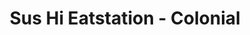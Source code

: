 ---
layout: place
title: "Sus Hi Eatstation - Colonial"
permalink: /florida/orlando/sus-hi-eatstation-colonial.html
stateAbbr: FL
stateName: Florida
cityName: Orlando
seo:
  name: "Sus Hi Eatstation - Colonial"
  type: Restaurant
  links: https://sushieatstation.com/
description: "Looking for sushi in Orlando, Florida? Check out Sus Hi Eatstation - Colonial for a delightful Japanese dining experience. Enjoy a variety of sushi and other..."
place_id: ChIJsU7ioAl754gR9jB0Zs2n9tg
photos:
  - name: >-
      places/ChIJsU7ioAl754gR9jB0Zs2n9tg/photos/AeeoHcK7MpyCv-JEvQB1jA1FGyqbdy3mUPMTxV-v8wABmSYe4S9dT29vI83W8f4O3V85q9lY5mxju-TDPfDuPrtqgEYmbXKMt8Nb7Ljq8Wu4_oEaibRoR1niN38CbWVycFd_-x-LeIl-Gob1OMjWFPN1RP-yZMjsI7SyeB5n_dz-c4B_RGyQSuTaD9Z1U3tALoU5LGxDnexFL0dUmF6xOpQ_lk6vZBB1BGdTl1fnBcxg18k1RjbJwzczvrvmfDOEosk-SEUm3QphO0oM8EM5TTAg93tm7M-aqOmGMtO6W8QITpqWxm4uFDo3wwTP7bljL3Q-UKRlFd8VSSiQPKmF_ajcHsfresEe1ePJARSdKNpstciw6MNogldxfxGQu_-swDMZu56omSl0ksmRHnb549ZRH9yGVCvaDKc1mg9uYVEbzW6LpQ
    widthPx: 4000
    heightPx: 3000
    authorAttributions:
      - displayName: Marvin Corea
        uri: https://maps.google.com/maps/contrib/101902602899121011126
        photoUri: >-
          https://lh3.googleusercontent.com/a-/ALV-UjV5kNSJOBAEKKrgicLnlHQywV4l1RtMZvudv9KOZRMZh7xKwjEh=s100-p-k-no-mo
    flagContentUri: >-
      https://www.google.com/local/imagery/report/?cb_client=maps_api_places.places_api&image_key=!1e10!2sCIHM0ogKEICAgIDassi1ew&hl=en-US
    googleMapsUri: >-
      https://www.google.com/maps/place//data=!3m4!1e2!3m2!1sCIHM0ogKEICAgIDassi1ew!2e10!4m2!3m1!1s0x88e77b09a0e24eb1:0xd8f6a7cd667430f6
  - name: >-
      places/ChIJsU7ioAl754gR9jB0Zs2n9tg/photos/AeeoHcJQCPH2Ijkqk_I132dmqQNo6rNe5fECjsV3ijJQTmfVAfPZxTchoFAgTvyUD1OWys85gF-GyrasUVbiQX_9lUs5KTbmMA1PlQFQ8Yn6UFqRCm0GqPnABvKiuJG0dTWXJYZejGRoqNCY_sJ7hfEFinKaBIfIYrdnFH6iVR_HwOrZLwFIvE9NMvcNtKONM5XJyCDJJ2-4puXlIrYojwX-VqQHTkNviR8Y_5S3XLhLKi8WL7jl0WyIEHNV55X-6S5Xa2wIh3lnQSVnjlM0mN3DTUqr_dbYB_JKbU196-sBTo-dWQ
    widthPx: 1500
    heightPx: 2000
    authorAttributions:
      - displayName: Sus Hi Eatstation - Colonial
        uri: https://maps.google.com/maps/contrib/110710895485828017876
        photoUri: >-
          https://lh3.googleusercontent.com/a-/ALV-UjX5yiSs4c31I4S13ebVpSsrvMy8RS4Wm3g6M_uvn5Yg7ME4yK4=s100-p-k-no-mo
    flagContentUri: >-
      https://www.google.com/local/imagery/report/?cb_client=maps_api_places.places_api&image_key=!1e10!2sAF1QipPI0LhlkmbWe1RqdvPFDdw8VD-b7K-x7RRdHaDF&hl=en-US
    googleMapsUri: >-
      https://www.google.com/maps/place//data=!3m4!1e2!3m2!1sAF1QipPI0LhlkmbWe1RqdvPFDdw8VD-b7K-x7RRdHaDF!2e10!4m2!3m1!1s0x88e77b09a0e24eb1:0xd8f6a7cd667430f6
  - name: >-
      places/ChIJsU7ioAl754gR9jB0Zs2n9tg/photos/AeeoHcJoox2sm70m3jusIZAp2_Edokn85F6H1-bNzTGtGXp1tfrcWDeqIDd36TKarYnIWp4ynDRGeejmudb1azUiMjbE7tmSUAGkRRwuYwcnsBSHzz6Arj2lfPnE1KM9NRrxeSa0kOhonfJoE69oFLyqbbgK1vJSRQ2cPI7wDlpw9vPk_8NistmPk9FLU48WBcNxHE2T_uqZzW-7vGjYGmiWucvl4J2oMjbnG75yT3gGiVVSXYD-um3Fl3JE-E1VSPvhfjhIkSRplCohiGqggWPUtKg3tKey0n9I87OZFEpNfOPIPQ
    widthPx: 4800
    heightPx: 3200
    authorAttributions:
      - displayName: Sus Hi Eatstation - Colonial
        uri: https://maps.google.com/maps/contrib/110710895485828017876
        photoUri: >-
          https://lh3.googleusercontent.com/a-/ALV-UjX5yiSs4c31I4S13ebVpSsrvMy8RS4Wm3g6M_uvn5Yg7ME4yK4=s100-p-k-no-mo
    flagContentUri: >-
      https://www.google.com/local/imagery/report/?cb_client=maps_api_places.places_api&image_key=!1e10!2sAF1QipNKy5h1gQvxEvmwwggv8195Zp1v3WP0g_LEHrzb&hl=en-US
    googleMapsUri: >-
      https://www.google.com/maps/place//data=!3m4!1e2!3m2!1sAF1QipNKy5h1gQvxEvmwwggv8195Zp1v3WP0g_LEHrzb!2e10!4m2!3m1!1s0x88e77b09a0e24eb1:0xd8f6a7cd667430f6
  - name: >-
      places/ChIJsU7ioAl754gR9jB0Zs2n9tg/photos/AeeoHcJ2ImJzhQJ9jo_Bfe09RhblmElsoqI4mQixAfFd6cLgjgjxhB0Y3sItXaI69Ivr6lMwzqgWoGw_79YVnO71eSurvS5XdX7WelDh-_Zbt_pF7Sfg4k-wrVSvP8NjpjOyV10ZCqLB0ookFGU2Sy4hNUmDLm61U9JWLSEkIhGVo60NTRUOd7wzd-a1XToJgEXUBao_wHMSRCbY6ZbMx6KYx5Qq6AaiDiohbefDW1W4spZ4-W4Ac9EdDPQ9BlE6uW8qkPmBeZM-POr11-HjR0QzNIFN7ub98B2Wat_y_d4qIjoY8g
    widthPx: 1500
    heightPx: 1500
    authorAttributions:
      - displayName: Sus Hi Eatstation - Colonial
        uri: https://maps.google.com/maps/contrib/110710895485828017876
        photoUri: >-
          https://lh3.googleusercontent.com/a-/ALV-UjX5yiSs4c31I4S13ebVpSsrvMy8RS4Wm3g6M_uvn5Yg7ME4yK4=s100-p-k-no-mo
    flagContentUri: >-
      https://www.google.com/local/imagery/report/?cb_client=maps_api_places.places_api&image_key=!1e10!2sAF1QipNtfh4V7aYOqOHc_VFcyi97wjGiCdDMgNKvw88O&hl=en-US
    googleMapsUri: >-
      https://www.google.com/maps/place//data=!3m4!1e2!3m2!1sAF1QipNtfh4V7aYOqOHc_VFcyi97wjGiCdDMgNKvw88O!2e10!4m2!3m1!1s0x88e77b09a0e24eb1:0xd8f6a7cd667430f6
  - name: >-
      places/ChIJsU7ioAl754gR9jB0Zs2n9tg/photos/AeeoHcKq9DKEUanMVV2yW1En2w_tPykSLIiWGQpHw1kWNK55OVa6rphF4ldob7_B1sQjL24hVmCP2cTlBrXSfw8fOneiCi3KL5QX_6rTZHLa0i4Sw9F1WoUxoKs4TCeZNsAVi6qFqSgjkXzm-k0zYA0UoPZbyU-a0Y-TVFO4VTv2TVGllqpPCM89m5AEO03mIjGXTkv5ixVRBVuO0R6vadWHwOYKk3UhM9KxaQvDUAKUQo3J0elwWxDcOpAIidMifTmJeq8eTnDzXBXgiGX3lMouXKcCO8MVSwTeJzuHyGYW1X9fJwT34-y-50OwQ8Fv0wYidOmwXxLsM8Zf402ZGnVJDwirfiEYqmM-I1t3_JUOWe2nI7TG4EeogVTTpimgGrCeTFf1-M-sEQouOGwi-FjrxV5fILLQ03GqApU97Hxjo9Q
    widthPx: 1581
    heightPx: 890
    authorAttributions:
      - displayName: Christopher Atkinson
        uri: https://maps.google.com/maps/contrib/118020893387833644953
        photoUri: >-
          https://lh3.googleusercontent.com/a-/ALV-UjXohgt9Ky9R6o8axs7x88I4DolLIkxZ_dYzXfsYKyTMBg8dZL-QZg=s100-p-k-no-mo
    flagContentUri: >-
      https://www.google.com/local/imagery/report/?cb_client=maps_api_places.places_api&image_key=!1e10!2sCIHM0ogKEICAgMDIjNqlEg&hl=en-US
    googleMapsUri: >-
      https://www.google.com/maps/place//data=!3m4!1e2!3m2!1sCIHM0ogKEICAgMDIjNqlEg!2e10!4m2!3m1!1s0x88e77b09a0e24eb1:0xd8f6a7cd667430f6
  - name: >-
      places/ChIJsU7ioAl754gR9jB0Zs2n9tg/photos/AeeoHcLnUYTtMmm25xbjZQWeH2R-qMRljmS8vwJcEArtHsbT0YjOvhELD5dKg4vUV4OOrl2gzoEyrhhZ2m_FZM7ntist7-aZ7K_a6IAdNLPqp7aQ09lOUhh-ytnJo5XHPyIUoKYDOIn_HkBaA8k8WqKVv4GwiwgL6mCZiWNtnVgPc_fudgdly8UlTKpUY4lRfLf9W-gzuDxcoh4Cnr1iu48MC1Md2wtXONrZz9fvX-RbFl9fuF7MXMi3ZkizKqUWItcAJ8wct45FY1nMEiz94OAEH1pcBZuQxEzab4KYaZwo8Ln4vA
    widthPx: 2486
    heightPx: 1391
    authorAttributions:
      - displayName: Sus Hi Eatstation - Colonial
        uri: https://maps.google.com/maps/contrib/110710895485828017876
        photoUri: >-
          https://lh3.googleusercontent.com/a-/ALV-UjX5yiSs4c31I4S13ebVpSsrvMy8RS4Wm3g6M_uvn5Yg7ME4yK4=s100-p-k-no-mo
    flagContentUri: >-
      https://www.google.com/local/imagery/report/?cb_client=maps_api_places.places_api&image_key=!1e10!2sAF1QipP0Wk0H46LT0xf82zyruT7jaYDXhnYU_MRXvlRJ&hl=en-US
    googleMapsUri: >-
      https://www.google.com/maps/place//data=!3m4!1e2!3m2!1sAF1QipP0Wk0H46LT0xf82zyruT7jaYDXhnYU_MRXvlRJ!2e10!4m2!3m1!1s0x88e77b09a0e24eb1:0xd8f6a7cd667430f6
  - name: >-
      places/ChIJsU7ioAl754gR9jB0Zs2n9tg/photos/AeeoHcKfpldarz3_Esxj6KnYL7KR5hgEpJiBoDEOQQwcx2vINVKsLYzyNmdgmB3IP7HrLYIauMh3sqXIddrX9GQ9MJ9C6lYtjsyoBWZCneH342erVSbkHjNWzdvORfpyNiTn3SAZqzPz_dWYDDBaSikloJa6UFKco27EyWf08ZTZDw4KBbt5MYDsHdhD7RgPfywsrKN5b57fdaW_CiCoHyk-A77ba2cAIhRlxUNxKfOuaze_v5CpxaMEc2-qwKdf-zGWfohG980vJXSLyHjvQ8RIfqpbiNKT0JDti7XcOoX9gtFZ7iMdWrAFvyARJ-loDh5nmtnl7IJhczg8UcOUCeFQ8E2SYvpGpTk6zPGXel4pbZrLjT-0ry7eoJXm5Q1XLfvSsj1pV9zgrGTSNhqBHuW4Fg63QhFh7BwYnzXmrCt_M5E
    widthPx: 4032
    heightPx: 3024
    authorAttributions:
      - displayName: D “Alex” H
        uri: https://maps.google.com/maps/contrib/113238729583267859545
        photoUri: >-
          https://lh3.googleusercontent.com/a-/ALV-UjWXqtQagL8SjjN_wbDpkdffJx88UeZleHwPzU8YHmyuZrm-yKs=s100-p-k-no-mo
    flagContentUri: >-
      https://www.google.com/local/imagery/report/?cb_client=maps_api_places.places_api&image_key=!1e10!2sCIHM0ogKEICAgICq4eu7XA&hl=en-US
    googleMapsUri: >-
      https://www.google.com/maps/place//data=!3m4!1e2!3m2!1sCIHM0ogKEICAgICq4eu7XA!2e10!4m2!3m1!1s0x88e77b09a0e24eb1:0xd8f6a7cd667430f6
  - name: >-
      places/ChIJsU7ioAl754gR9jB0Zs2n9tg/photos/AeeoHcLfAFjuq5rH1uBXtXtIzkUb4UwVrPe8-kkLYTw5NP2nXz1b98eKElV-72nMVzmTPgCQfCelh2T3x-syRsnWTR0dilpQdQPWPWItB9fEiMz4p6CTz8fcDQM2KliCvYUSwx4yk3x803--fcyQqA2bIKMsFKxuKyL5HwfWKPcBj23H8fwlLeGnB4PgcQbQHEnE_-PcuRQXwtzOJ6AA_kjvpRjEF6UounhRqPYmUVRIKu86wWZ18mewyx-t1-36mZX8iR4SRhHcumFQeBfvs84e2-IJcscYI88pRtz5ndqH2_igoIWcLov1DzCSK0ZG4sr6P7dgLahknd9k_V69rv_ZrWYP3nRx5gYhJUyX-yOIzBf45yPWRxkNCxg22dCFqPwcEw_t2g6U3vKIg_gN7BoYi2-CxWmQhmfBfZmkQUSDuOEzhg68
    widthPx: 4000
    heightPx: 3000
    authorAttributions:
      - displayName: Marvin Corea
        uri: https://maps.google.com/maps/contrib/101902602899121011126
        photoUri: >-
          https://lh3.googleusercontent.com/a-/ALV-UjV5kNSJOBAEKKrgicLnlHQywV4l1RtMZvudv9KOZRMZh7xKwjEh=s100-p-k-no-mo
    flagContentUri: >-
      https://www.google.com/local/imagery/report/?cb_client=maps_api_places.places_api&image_key=!1e10!2sCIHM0ogKEICAgIDahpvz5gE&hl=en-US
    googleMapsUri: >-
      https://www.google.com/maps/place//data=!3m4!1e2!3m2!1sCIHM0ogKEICAgIDahpvz5gE!2e10!4m2!3m1!1s0x88e77b09a0e24eb1:0xd8f6a7cd667430f6
  - name: >-
      places/ChIJsU7ioAl754gR9jB0Zs2n9tg/photos/AeeoHcIbOWSYcU6CPSMJA4ZmJgmhQglEVZT7Kk8oGx1itQuVIaYEKsGV99Zt-AhxNhBHLHenjIbtAHf9V0pvHRFx5_jfweQLgmFY3IixToL9M5JV9MD1V9XAwPJSo59rT3QgpnaoWZBmgsWzWh9CBLt_cZ1Ggv3wNq2BouWwN9t3HCHCnXN9NlaYXszjd7Jiqerqgq4yttxyBEELQcL0WCwTutg_N1aVfYgzxwxA9RTvHKuKG3i4Bd3MFlN1grvYJvGwM38SjJyNYP1Xr0P5LpwUh4DRWLaOCA7IbJehq68R4klXvxq71M8V-AAMoLP_n8uetD_PedSZtCTfaff0o_EedJverPWeQsa5ZZPKrGI58sLsXYNITnRtNo68SOJp61x4x3ialL2X3N8iowE5LBipudx-kHUHVggKkDi4tsY4xBA
    widthPx: 4000
    heightPx: 3000
    authorAttributions:
      - displayName: Christoph Putrzenski
        uri: https://maps.google.com/maps/contrib/111668752056521869877
        photoUri: >-
          https://lh3.googleusercontent.com/a-/ALV-UjUlGF_3E94QCcShmvHf51XV7yKdlmgw-XAUyDHllBY5V8BKsvk=s100-p-k-no-mo
    flagContentUri: >-
      https://www.google.com/local/imagery/report/?cb_client=maps_api_places.places_api&image_key=!1e10!2sCIHM0ogKEICAgICLyeGqJw&hl=en-US
    googleMapsUri: >-
      https://www.google.com/maps/place//data=!3m4!1e2!3m2!1sCIHM0ogKEICAgICLyeGqJw!2e10!4m2!3m1!1s0x88e77b09a0e24eb1:0xd8f6a7cd667430f6
  - name: >-
      places/ChIJsU7ioAl754gR9jB0Zs2n9tg/photos/AeeoHcJWUZIXohP_bvLw72CNRvkVF-hsWWFvCpx6uKbRsk48C_Zg_-NeTsCqaZySaZ40_RTbjra_H8kzvUXCkkbkCaSlWdLZZ_p1STlRn1O0vntEDqWa44gJ_JE4y_yN4AdBMm0uBVj99YL4J63kLHILL5KOYLoFxttWq0104n0-FBh4IO7aYQUpRD6kit1cn83Y9WO_qUQ2JZFjKLzk6jpahnCiGcTzXExfwYBXC7yosoNvq4VyKX0zaTH9aJmNdnNenmNbgOScKl7a1mstYK9e-oBDpiES49TqwTuR5nj5I-wtnA
    widthPx: 4800
    heightPx: 3200
    authorAttributions:
      - displayName: Sus Hi Eatstation - Colonial
        uri: https://maps.google.com/maps/contrib/110710895485828017876
        photoUri: >-
          https://lh3.googleusercontent.com/a-/ALV-UjX5yiSs4c31I4S13ebVpSsrvMy8RS4Wm3g6M_uvn5Yg7ME4yK4=s100-p-k-no-mo
    flagContentUri: >-
      https://www.google.com/local/imagery/report/?cb_client=maps_api_places.places_api&image_key=!1e10!2sAF1QipP_hYWG1k3yrkpgrOxlEIBD44KbF1qaiTcq0hNv&hl=en-US
    googleMapsUri: >-
      https://www.google.com/maps/place//data=!3m4!1e2!3m2!1sAF1QipP_hYWG1k3yrkpgrOxlEIBD44KbF1qaiTcq0hNv!2e10!4m2!3m1!1s0x88e77b09a0e24eb1:0xd8f6a7cd667430f6
address: 1830 E Colonial Dr A, Orlando, FL 32803, USA
street: 1830 E Colonial Dr A
city: Orlando
state: FL
zip: '32803'
country: USA
neighborhood: Northeast Orlando
latitude: '28.552974'
longitude: '-81.357756'
accessibility_options:
  wheelchairAccessibleParking: true
  wheelchairAccessibleEntrance: true
  wheelchairAccessibleRestroom: true
  wheelchairAccessibleSeating: true
business_status: OPERATIONAL
name: Sus Hi Eatstation - Colonial
google_maps_links:
  directionsUri: >-
    https://www.google.com/maps/dir//''/data=!4m7!4m6!1m1!4e2!1m2!1m1!1s0x88e77b09a0e24eb1:0xd8f6a7cd667430f6!3e0
  placeUri: https://maps.google.com/?cid=15633867657092280566
  writeAReviewUri: >-
    https://www.google.com/maps/place//data=!4m3!3m2!1s0x88e77b09a0e24eb1:0xd8f6a7cd667430f6!12e1
  reviewsUri: >-
    https://www.google.com/maps/place//data=!4m4!3m3!1s0x88e77b09a0e24eb1:0xd8f6a7cd667430f6!9m1!1b1
  photosUri: >-
    https://www.google.com/maps/place//data=!4m3!3m2!1s0x88e77b09a0e24eb1:0xd8f6a7cd667430f6!10e5
primary_type: Japanese Restaurant
opening_hours:
  regular: null
  current: null
secondary_opening_hours:
  regular:
    weekdayDescriptions: null
    type: null
  current:
    weekdayDescriptions: null
    type: null
phone: (407) 652-6200
price_level: PRICE_LEVEL_MODERATE
price_range: $10 &ndash; $20
rating: '4.4'
rating_count: 737
website: https://sushieatstation.com/
reviews:
  - name: >-
      places/ChIJsU7ioAl754gR9jB0Zs2n9tg/reviews/ChdDSUhNMG9nS0VJQ0FnTURJak5xbF9BRRAB
    relativePublishTimeDescription: in the last week
    rating: 5
    text:
      text: >-
        We had a friend come back into town for a visit. She had moved away from
        Orlando, and one of the things that she missed the most were these deep
        fried sushi burritos. So every time she comes back for a visit, we
        inevitably come to a Sus-Hi Eatstation for one of our meals.


        We had never been to this location before, so we thought we'd explore a
        little bit. Loved the location. Being so close to the Mills 50
        intersection is prime real estate. Ambiance was the coolest I've seen in
        one of these. Video game station, board games to play, nerd art for sale
        everywhere. Really neat.


        Service was fine. There's no real service anymore, as Sus-Hi's have gone
        to the kiosk, so meal accuracy is always high, but it just stinks,
        taking away that human element. The speed of the meal was questionable,
        but I also realize that the four of us all ordered fried elements, and
        they probably only have so many fryers back there.


        But anyway, when the food itself got out to us, it was the same
        excellent quality that Sus-Hi always puts out. The burrito was fried to
        perfection. Such a perfect crisp on the outside, not greasy at all, and
        through some ninja sorcery, all of the fillings stay held in place
        solidly, no shifting or spillage. A modern feat of engineering.


        I also got to try one of their cold noodle bowls, which is one of my
        favorite items of theirs right now. Those cold noodles hold on to the
        sauces very well, but don't absorb them too much, muting their flavor,
        so you get a lot of flavor in every bite. Add in some tempura fried
        proteins to get some great texture in your meal. Love that Triple X
        sauce.


        Overall, I've had a love-hate relation with Sus-Hi over the years, but I
        just can't quit them. I'll be back. I always come back.
      languageCode: en
    originalText:
      text: >-
        We had a friend come back into town for a visit. She had moved away from
        Orlando, and one of the things that she missed the most were these deep
        fried sushi burritos. So every time she comes back for a visit, we
        inevitably come to a Sus-Hi Eatstation for one of our meals.


        We had never been to this location before, so we thought we'd explore a
        little bit. Loved the location. Being so close to the Mills 50
        intersection is prime real estate. Ambiance was the coolest I've seen in
        one of these. Video game station, board games to play, nerd art for sale
        everywhere. Really neat.


        Service was fine. There's no real service anymore, as Sus-Hi's have gone
        to the kiosk, so meal accuracy is always high, but it just stinks,
        taking away that human element. The speed of the meal was questionable,
        but I also realize that the four of us all ordered fried elements, and
        they probably only have so many fryers back there.


        But anyway, when the food itself got out to us, it was the same
        excellent quality that Sus-Hi always puts out. The burrito was fried to
        perfection. Such a perfect crisp on the outside, not greasy at all, and
        through some ninja sorcery, all of the fillings stay held in place
        solidly, no shifting or spillage. A modern feat of engineering.


        I also got to try one of their cold noodle bowls, which is one of my
        favorite items of theirs right now. Those cold noodles hold on to the
        sauces very well, but don't absorb them too much, muting their flavor,
        so you get a lot of flavor in every bite. Add in some tempura fried
        proteins to get some great texture in your meal. Love that Triple X
        sauce.


        Overall, I've had a love-hate relation with Sus-Hi over the years, but I
        just can't quit them. I'll be back. I always come back.
      languageCode: en
    authorAttribution:
      displayName: Christopher Atkinson
      uri: https://www.google.com/maps/contrib/118020893387833644953/reviews
      photoUri: >-
        https://lh3.googleusercontent.com/a-/ALV-UjXohgt9Ky9R6o8axs7x88I4DolLIkxZ_dYzXfsYKyTMBg8dZL-QZg=s128-c0x00000000-cc-rp-mo-ba6
    publishTime: '2025-04-07T18:38:06.982864Z'
    flagContentUri: >-
      https://www.google.com/local/review/rap/report?postId=ChdDSUhNMG9nS0VJQ0FnTURJak5xbF9BRRAB&d=17924085&t=1
    googleMapsUri: >-
      https://www.google.com/maps/reviews/data=!4m6!14m5!1m4!2m3!1sChdDSUhNMG9nS0VJQ0FnTURJak5xbF9BRRAB!2m1!1s0x88e77b09a0e24eb1:0xd8f6a7cd667430f6
  - name: >-
      places/ChIJsU7ioAl754gR9jB0Zs2n9tg/reviews/ChdDSUhNMG9nS0VJQ0FnTUR3cnVIR2h3RRAB
    relativePublishTimeDescription: 2 weeks ago
    rating: 5
    text:
      text: >-
        Food is always great at this location. But I want to say THANK YOU! from
        the bottom of my heart you guys made my night last night! 10/10 customer
        service and 10/10 to the food as well. I was having a really rough night
        but you guys really made my night! And thank you for not letting me have
        a bad experience at another one really ruin Sus Hi for me! 💗
      languageCode: en
    originalText:
      text: >-
        Food is always great at this location. But I want to say THANK YOU! from
        the bottom of my heart you guys made my night last night! 10/10 customer
        service and 10/10 to the food as well. I was having a really rough night
        but you guys really made my night! And thank you for not letting me have
        a bad experience at another one really ruin Sus Hi for me! 💗
      languageCode: en
    authorAttribution:
      displayName: Damiritzary Amaro Santos
      uri: https://www.google.com/maps/contrib/105617203730779258121/reviews
      photoUri: >-
        https://lh3.googleusercontent.com/a-/ALV-UjWmRJmFGWW3SWSr22Ccv4gQno01Ga-ONEX8YIJEk5ZW1WR_lygw=s128-c0x00000000-cc-rp-mo
    publishTime: '2025-03-26T00:00:24.496506Z'
    flagContentUri: >-
      https://www.google.com/local/review/rap/report?postId=ChdDSUhNMG9nS0VJQ0FnTUR3cnVIR2h3RRAB&d=17924085&t=1
    googleMapsUri: >-
      https://www.google.com/maps/reviews/data=!4m6!14m5!1m4!2m3!1sChdDSUhNMG9nS0VJQ0FnTUR3cnVIR2h3RRAB!2m1!1s0x88e77b09a0e24eb1:0xd8f6a7cd667430f6
  - name: >-
      places/ChIJsU7ioAl754gR9jB0Zs2n9tg/reviews/ChdDSUhNMG9nS0VJQ0FnTUR3bU5EZGtRRRAB
    relativePublishTimeDescription: 3 weeks ago
    rating: 1
    text:
      text: >-
        Whats the point of recommending SAUCE ON TOP AS THE BEST OPTION… and
        yall don’t even put sauce on it or on the side. This is my second time
        that this exact same thing happens with my Uber eats order. No sauce on
        the side or on top.. so bland.
      languageCode: en
    originalText:
      text: >-
        Whats the point of recommending SAUCE ON TOP AS THE BEST OPTION… and
        yall don’t even put sauce on it or on the side. This is my second time
        that this exact same thing happens with my Uber eats order. No sauce on
        the side or on top.. so bland.
      languageCode: en
    authorAttribution:
      displayName: Glo Ramos Diaz
      uri: https://www.google.com/maps/contrib/118251697342634819121/reviews
      photoUri: >-
        https://lh3.googleusercontent.com/a/ACg8ocLM2fOTrUhORYNabb4c9q6mbiuSW_K9LtIOYnpyg7rqhVbgkg=s128-c0x00000000-cc-rp-mo-ba2
    publishTime: '2025-03-23T06:04:22.205486Z'
    flagContentUri: >-
      https://www.google.com/local/review/rap/report?postId=ChdDSUhNMG9nS0VJQ0FnTUR3bU5EZGtRRRAB&d=17924085&t=1
    googleMapsUri: >-
      https://www.google.com/maps/reviews/data=!4m6!14m5!1m4!2m3!1sChdDSUhNMG9nS0VJQ0FnTUR3bU5EZGtRRRAB!2m1!1s0x88e77b09a0e24eb1:0xd8f6a7cd667430f6
  - name: >-
      places/ChIJsU7ioAl754gR9jB0Zs2n9tg/reviews/ChZDSUhNMG9nS0VJQ0FnSURfOUxpa1FBEAE
    relativePublishTimeDescription: 2 months ago
    rating: 1
    text:
      text: >-
        3nd time here for pickup order. Food ordered well ahead of time, and the
        staff seems to be going at a leisurely pace again.


        Right now looking at 5 bowls that have been sitting on their counter
        with an employee that walked away for about 5 minutes to use the
        bathroom, and two other employees having a conversation in the back.


        Saw the bowls I was picking up sitting on the counter for roughly 14
        minutes by the time they were done and handed to me.
      languageCode: en
    originalText:
      text: >-
        3nd time here for pickup order. Food ordered well ahead of time, and the
        staff seems to be going at a leisurely pace again.


        Right now looking at 5 bowls that have been sitting on their counter
        with an employee that walked away for about 5 minutes to use the
        bathroom, and two other employees having a conversation in the back.


        Saw the bowls I was picking up sitting on the counter for roughly 14
        minutes by the time they were done and handed to me.
      languageCode: en
    authorAttribution:
      displayName: CJ
      uri: https://www.google.com/maps/contrib/105716987834744423464/reviews
      photoUri: >-
        https://lh3.googleusercontent.com/a/ACg8ocKeJFmX2KzERdLfQ__VLIkHSW0uwqwx8v7H98s_9bwgFVZkOQ=s128-c0x00000000-cc-rp-mo
    publishTime: '2025-01-22T01:36:52.614976Z'
    flagContentUri: >-
      https://www.google.com/local/review/rap/report?postId=ChZDSUhNMG9nS0VJQ0FnSURfOUxpa1FBEAE&d=17924085&t=1
    googleMapsUri: >-
      https://www.google.com/maps/reviews/data=!4m6!14m5!1m4!2m3!1sChZDSUhNMG9nS0VJQ0FnSURfOUxpa1FBEAE!2m1!1s0x88e77b09a0e24eb1:0xd8f6a7cd667430f6
  - name: >-
      places/ChIJsU7ioAl754gR9jB0Zs2n9tg/reviews/ChdDSUhNMG9nS0VJQ0FnTUNBcWQ3U2p3RRAB
    relativePublishTimeDescription: 2 months ago
    rating: 2
    text:
      text: >-
        The visuals are just what you want, but the execution is indicative of
        the attention being paid by staff and the management. It started rough
        when the dumplings arrived cold and raw, where they were attached to one
        another... comes with the territory when the hot and cold food comes at
        the same time. The soba noodle dish we ordered was made wrong in this
        photo and again when we brought it up. We gave up on getting it correct.
        There was seafood in a non seafood dish.... one on accident and the
        other on purpose, although incorrect. This wasn't what we would call
        "money well spent." This is my 3rd Sus Hi location visit, and I won't
        keep trying them out.
      languageCode: en
    originalText:
      text: >-
        The visuals are just what you want, but the execution is indicative of
        the attention being paid by staff and the management. It started rough
        when the dumplings arrived cold and raw, where they were attached to one
        another... comes with the territory when the hot and cold food comes at
        the same time. The soba noodle dish we ordered was made wrong in this
        photo and again when we brought it up. We gave up on getting it correct.
        There was seafood in a non seafood dish.... one on accident and the
        other on purpose, although incorrect. This wasn't what we would call
        "money well spent." This is my 3rd Sus Hi location visit, and I won't
        keep trying them out.
      languageCode: en
    authorAttribution:
      displayName: Veronica
      uri: https://www.google.com/maps/contrib/116585116651111268287/reviews
      photoUri: >-
        https://lh3.googleusercontent.com/a-/ALV-UjXaNSrPW8JoUI2oAeXwRQPf7LEmTbMavOsaZahaCwbiJwYC749a=s128-c0x00000000-cc-rp-mo-ba4
    publishTime: '2025-02-02T05:00:20.589034Z'
    flagContentUri: >-
      https://www.google.com/local/review/rap/report?postId=ChdDSUhNMG9nS0VJQ0FnTUNBcWQ3U2p3RRAB&d=17924085&t=1
    googleMapsUri: >-
      https://www.google.com/maps/reviews/data=!4m6!14m5!1m4!2m3!1sChdDSUhNMG9nS0VJQ0FnTUNBcWQ3U2p3RRAB!2m1!1s0x88e77b09a0e24eb1:0xd8f6a7cd667430f6
parking_options:
  freeParkingLot: true
  freeStreetParking: true
payment_options:
  acceptsCreditCards: true
  acceptsDebitCards: true
  acceptsCashOnly: false
  acceptsNfc: true
allow_dogs: null
curbside_pickup: false
delivery: true
dine_in: true
good_for_children: true
good_for_groups: true
good_for_sports: false
live_music: false
menu_for_children: true
outdoor_seating: false
reservable: false
restroom: true
serves_beer: true
serves_breakfast: false
serves_brunch: false
serves_cocktails: false
serves_coffee: false
serves_dinner: true
serves_dessert: null
serves_lunch: true
serves_vegetarian_food: true
serves_wine: null
takeout: true
summary: null

---
